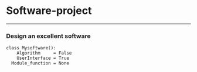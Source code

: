 # Software-project

***
### Design an excellent software
```
class Mysoftware():
	Algorithm     = False
	UserInterface = True
  Module_function = None
```
